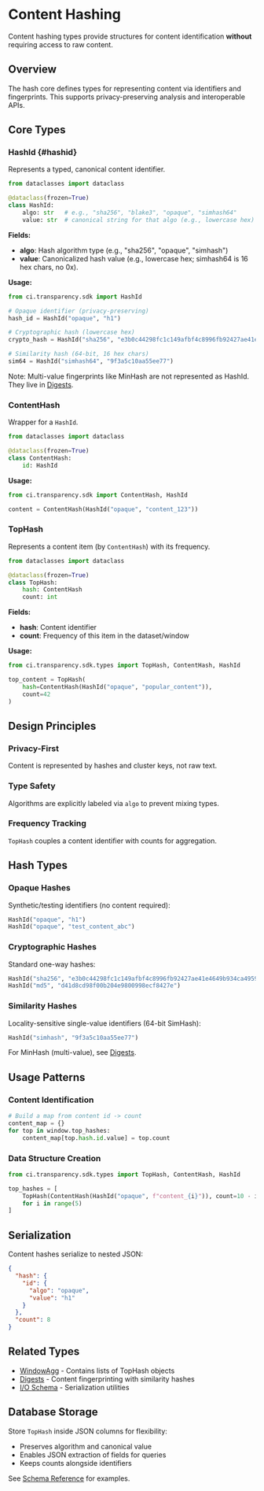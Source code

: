 # Content Hashing

Content hashing types provide structures for content identification **without** requiring access to raw content.

## Overview

The hash core defines types for representing content via identifiers and fingerprints. This supports privacy-preserving analysis and interoperable APIs.

## Core Types

### HashId {#hashid}

Represents a typed, canonical content identifier.

```python
from dataclasses import dataclass

@dataclass(frozen=True)
class HashId:
    algo: str   # e.g., "sha256", "blake3", "opaque", "simhash64"
    value: str  # canonical string for that algo (e.g., lowercase hex)

```

**Fields:**
- **algo**: Hash algorithm type (e.g., "sha256", "opaque", "simhash")
- **value**: Canonicalized hash value (e.g., lowercase hex; simhash64 is 16 hex chars, no 0x).

**Usage:**
```python
from ci.transparency.sdk import HashId

# Opaque identifier (privacy-preserving)
hash_id = HashId("opaque", "h1")

# Cryptographic hash (lowercase hex)
crypto_hash = HashId("sha256", "e3b0c44298fc1c149afbf4c8996fb92427ae41e4649b934ca495991b7852b855")

# Similarity hash (64-bit, 16 hex chars)
sim64 = HashId("simhash64", "9f3a5c10aa55ee77")
```

Note: Multi-value fingerprints like MinHash are not represented as HashId.
They live in [Digests](digests.md).


### ContentHash

Wrapper for a `HashId`.

```python
from dataclasses import dataclass

@dataclass(frozen=True)
class ContentHash:
    id: HashId

```

**Usage:**
```python
from ci.transparency.sdk import ContentHash, HashId

content = ContentHash(HashId("opaque", "content_123"))
```

### TopHash

Represents a content item (by `ContentHash`) with its frequency.

```python
from dataclasses import dataclass

@dataclass(frozen=True)
class TopHash:
    hash: ContentHash
    count: int

```

**Fields:**
- **hash**: Content identifier
- **count**: Frequency of this item in the dataset/window

**Usage:**
```python
from ci.transparency.sdk.types import TopHash, ContentHash, HashId

top_content = TopHash(
    hash=ContentHash(HashId("opaque", "popular_content")),
    count=42
)

```

## Design Principles

### Privacy-First
Content is represented by hashes and cluster keys, not raw text.

### Type Safety
Algorithms are explicitly labeled via `algo` to prevent mixing types.

### Frequency Tracking
`TopHash` couples a content identifier with counts for aggregation.

## Hash Types

### Opaque Hashes
Synthetic/testing identifiers (no content required):
```python
HashId("opaque", "h1")
HashId("opaque", "test_content_abc")
```

### Cryptographic Hashes
Standard one-way hashes:
```python
HashId("sha256", "e3b0c44298fc1c149afbf4c8996fb92427ae41e4649b934ca495991b7852b855")
HashId("md5", "d41d8cd98f00b204e9800998ecf8427e")
```

### Similarity Hashes
Locality-sensitive single-value identifiers (64-bit SimHash):
```python
HashId("simhash", "9f3a5c10aa55ee77")
```

For MinHash (multi-value), see [Digests](digests.md).

## Usage Patterns

### Content Identification
```python
# Build a map from content id -> count
content_map = {}
for top in window.top_hashes:
    content_map[top.hash.id.value] = top.count
```

### Data Structure Creation
```python
from ci.transparency.sdk.types import TopHash, ContentHash, HashId

top_hashes = [
    TopHash(ContentHash(HashId("opaque", f"content_{i}")), count=10 - i)
    for i in range(5)
]
```

## Serialization

Content hashes serialize to nested JSON:

```json
{
  "hash": {
    "id": {
      "algo": "opaque",
      "value": "h1"
    }
  },
  "count": 8
}
```

## Related Types

- [WindowAgg](window_agg.md) - Contains lists of TopHash objects
- [Digests](digests.md) - Content fingerprinting with similarity hashes
- [I/O Schema](io_schema.md) - Serialization utilities

## Database Storage

Store `TopHash` inside JSON columns for flexibility:
- Preserves algorithm and canonical value
- Enables JSON extraction of fields for queries
- Keeps counts alongside identifiers

See [Schema Reference](../schema.md) for examples.

